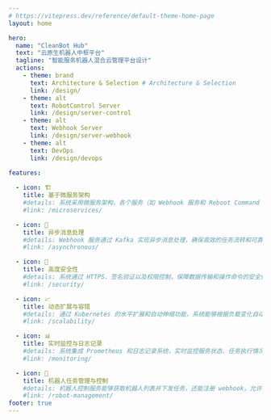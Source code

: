 ```yaml
---
# https://vitepress.dev/reference/default-theme-home-page
layout: home

hero:
  name: "CleanBot Hub"
  text: "云原生机器人中枢平台"
  tagline: "智能服务机器人混合云管理平台设计"
  actions:
    - theme: brand
      text: Architecture & Selection # Architecture & Selection
      link: /design/
    - theme: alt
      text: RobotControl Server
      link: /design/server-control
    - theme: alt
      text: Webhook Server
      link: /design/server-webhook
    - theme: alt
      text: DevOps
      link: /design/devops
      
features:

  - icon: 🏗️
    title: 基于微服务架构
    #details: 系统采用微服务架构，各个服务（如 Webhook 服务和 Reboot Command Service）可以独立扩展和维护，确保高可用性与可伸缩性。
    #link: /microservices/

  - icon: 🔄
    title: 异步消息处理
    #details: Webhook 服务通过 Kafka 实现异步消息处理，确保高效的任务流转和可靠的数据传输，即使在高并发环境下也能稳定运行。
    #link: /asynchronous/

  - icon: 🔐
    title: 高度安全性
    #details: 系统通过 HTTPS、签名验证以及权限控制，保障数据传输和操作命令的安全性，防止恶意攻击和数据篡改。
    #link: /security/

  - icon: 📈
    title: 动态扩展与容错
    #details: 通过 Kubernetes 的水平扩展和自动伸缩功能，系统能够根据负载变化自动增加或减少 Pod 数量，确保系统在高负载时也能稳定运行。
    #link: /scalability/

  - icon: 📊
    title: 实时监控与日志记录
    #details: 系统集成 Prometheus 和日志记录系统，实时监控服务状态、任务执行情况和系统健康，及时响应潜在的故障或性能瓶颈。
    #link: /monitoring/

  - icon: 🤖
    title: 机器人任务管理与控制
    #details: 机器人控制服务能够获取机器人列表并下发任务，还能注册 webhook，允许机器人与外部系统进行交互，自动执行命令并进行状态反馈。
    #link: /robot-management/
footer: true
---
```



